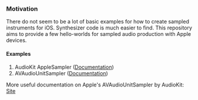 ### Motivation
There do not seem to be a lot of basic examples for how to create sampled instruments for iOS. Synthesizer code is much easier to find. This repository aims to provide a few hello-worlds for sampled audio production with Apple devices.

#### Examples
1. AudioKit AppleSampler ([Documentation](https://www.audiokit.io/AudioKit/documentation/audiokit/applesampler))
2. AVAudioUnitSampler ([Documentation](https://developer.apple.com/documentation/avfaudio/avaudiounitsampler))

More useful documentation on Apple's AVAudioUnitSampler by AudioKit: [Site](https://www.audiokit.io/AudioKit/documentation/audiokit/samplers)

